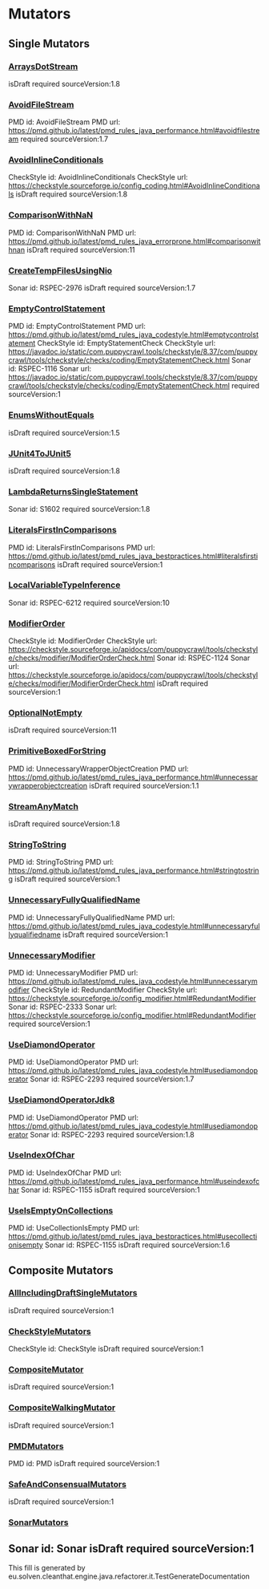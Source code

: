 # Mutators
## Single Mutators

### [ArraysDotStream](java/src/main/java/eu/solven/cleanthat/engine/java/refactorer/mutators/ArraysDotStream.java)

isDraft
required sourceVersion:1.8

### [AvoidFileStream](java/src/main/java/eu/solven/cleanthat/engine/java/refactorer/mutators/AvoidFileStream.java)

PMD id: AvoidFileStream
PMD url: https://pmd.github.io/latest/pmd_rules_java_performance.html#avoidfilestream
required sourceVersion:1.7

### [AvoidInlineConditionals](java/src/main/java/eu/solven/cleanthat/engine/java/refactorer/mutators/AvoidInlineConditionals.java)

CheckStyle id: AvoidInlineConditionals
CheckStyle url: https://checkstyle.sourceforge.io/config_coding.html#AvoidInlineConditionals
isDraft
required sourceVersion:1.8

### [ComparisonWithNaN](java/src/main/java/eu/solven/cleanthat/engine/java/refactorer/mutators/ComparisonWithNaN.java)

PMD id: ComparisonWithNaN
PMD url: https://pmd.github.io/latest/pmd_rules_java_errorprone.html#comparisonwithnan
isDraft
required sourceVersion:11

### [CreateTempFilesUsingNio](java/src/main/java/eu/solven/cleanthat/engine/java/refactorer/mutators/CreateTempFilesUsingNio.java)

Sonar id: RSPEC-2976
isDraft
required sourceVersion:1.7

### [EmptyControlStatement](java/src/main/java/eu/solven/cleanthat/engine/java/refactorer/mutators/EmptyControlStatement.java)

PMD id: EmptyControlStatement
PMD url: https://pmd.github.io/latest/pmd_rules_java_codestyle.html#emptycontrolstatement
CheckStyle id: EmptyStatementCheck
CheckStyle url: https://javadoc.io/static/com.puppycrawl.tools/checkstyle/8.37/com/puppycrawl/tools/checkstyle/checks/coding/EmptyStatementCheck.html
Sonar id: RSPEC-1116
Sonar url: https://javadoc.io/static/com.puppycrawl.tools/checkstyle/8.37/com/puppycrawl/tools/checkstyle/checks/coding/EmptyStatementCheck.html
required sourceVersion:1

### [EnumsWithoutEquals](java/src/main/java/eu/solven/cleanthat/engine/java/refactorer/mutators/EnumsWithoutEquals.java)

isDraft
required sourceVersion:1.5

### [JUnit4ToJUnit5](java/src/main/java/eu/solven/cleanthat/engine/java/refactorer/mutators/JUnit4ToJUnit5.java)

isDraft
required sourceVersion:1.8

### [LambdaReturnsSingleStatement](java/src/main/java/eu/solven/cleanthat/engine/java/refactorer/mutators/LambdaReturnsSingleStatement.java)

Sonar id: S1602
required sourceVersion:1.8

### [LiteralsFirstInComparisons](java/src/main/java/eu/solven/cleanthat/engine/java/refactorer/mutators/LiteralsFirstInComparisons.java)

PMD id: LiteralsFirstInComparisons
PMD url: https://pmd.github.io/latest/pmd_rules_java_bestpractices.html#literalsfirstincomparisons
isDraft
required sourceVersion:1

### [LocalVariableTypeInference](java/src/main/java/eu/solven/cleanthat/engine/java/refactorer/mutators/LocalVariableTypeInference.java)

Sonar id: RSPEC-6212
required sourceVersion:10

### [ModifierOrder](java/src/main/java/eu/solven/cleanthat/engine/java/refactorer/mutators/ModifierOrder.java)

CheckStyle id: ModifierOrder
CheckStyle url: https://checkstyle.sourceforge.io/apidocs/com/puppycrawl/tools/checkstyle/checks/modifier/ModifierOrderCheck.html
Sonar id: RSPEC-1124
Sonar url: https://checkstyle.sourceforge.io/apidocs/com/puppycrawl/tools/checkstyle/checks/modifier/ModifierOrderCheck.html
isDraft
required sourceVersion:1

### [OptionalNotEmpty](java/src/main/java/eu/solven/cleanthat/engine/java/refactorer/mutators/OptionalNotEmpty.java)

isDraft
required sourceVersion:11

### [PrimitiveBoxedForString](java/src/main/java/eu/solven/cleanthat/engine/java/refactorer/mutators/PrimitiveBoxedForString.java)

PMD id: UnnecessaryWrapperObjectCreation
PMD url: https://pmd.github.io/latest/pmd_rules_java_performance.html#unnecessarywrapperobjectcreation
isDraft
required sourceVersion:1.1

### [StreamAnyMatch](java/src/main/java/eu/solven/cleanthat/engine/java/refactorer/mutators/StreamAnyMatch.java)

isDraft
required sourceVersion:1.8

### [StringToString](java/src/main/java/eu/solven/cleanthat/engine/java/refactorer/mutators/StringToString.java)

PMD id: StringToString
PMD url: https://pmd.github.io/latest/pmd_rules_java_performance.html#stringtostring
isDraft
required sourceVersion:1

### [UnnecessaryFullyQualifiedName](java/src/main/java/eu/solven/cleanthat/engine/java/refactorer/mutators/UnnecessaryFullyQualifiedName.java)

PMD id: UnnecessaryFullyQualifiedName
PMD url: https://pmd.github.io/latest/pmd_rules_java_codestyle.html#unnecessaryfullyqualifiedname
isDraft
required sourceVersion:1

### [UnnecessaryModifier](java/src/main/java/eu/solven/cleanthat/engine/java/refactorer/mutators/UnnecessaryModifier.java)

PMD id: UnnecessaryModifier
PMD url: https://pmd.github.io/latest/pmd_rules_java_codestyle.html#unnecessarymodifier
CheckStyle id: RedundantModifier
CheckStyle url: https://checkstyle.sourceforge.io/config_modifier.html#RedundantModifier
Sonar id: RSPEC-2333
Sonar url: https://checkstyle.sourceforge.io/config_modifier.html#RedundantModifier
required sourceVersion:1

### [UseDiamondOperator](java/src/main/java/eu/solven/cleanthat/engine/java/refactorer/mutators/UseDiamondOperator.java)

PMD id: UseDiamondOperator
PMD url: https://pmd.github.io/latest/pmd_rules_java_codestyle.html#usediamondoperator
Sonar id: RSPEC-2293
required sourceVersion:1.7

### [UseDiamondOperatorJdk8](java/src/main/java/eu/solven/cleanthat/engine/java/refactorer/mutators/UseDiamondOperatorJdk8.java)

PMD id: UseDiamondOperator
PMD url: https://pmd.github.io/latest/pmd_rules_java_codestyle.html#usediamondoperator
Sonar id: RSPEC-2293
required sourceVersion:1.8

### [UseIndexOfChar](java/src/main/java/eu/solven/cleanthat/engine/java/refactorer/mutators/UseIndexOfChar.java)

PMD id: UseIndexOfChar
PMD url: https://pmd.github.io/latest/pmd_rules_java_performance.html#useindexofchar
Sonar id: RSPEC-1155
isDraft
required sourceVersion:1

### [UseIsEmptyOnCollections](java/src/main/java/eu/solven/cleanthat/engine/java/refactorer/mutators/UseIsEmptyOnCollections.java)

PMD id: UseCollectionIsEmpty
PMD url: https://pmd.github.io/latest/pmd_rules_java_bestpractices.html#usecollectionisempty
Sonar id: RSPEC-1155
isDraft
required sourceVersion:1.6
## Composite Mutators

### [AllIncludingDraftSingleMutators](java/src/main/java/eu/solven/cleanthat/engine/java/refactorer/mutators/composite/AllIncludingDraftSingleMutators.java)

isDraft
required sourceVersion:1

### [CheckStyleMutators](java/src/main/java/eu/solven/cleanthat/engine/java/refactorer/mutators/composite/CheckStyleMutators.java)

CheckStyle id: CheckStyle
isDraft
required sourceVersion:1

### [CompositeMutator](java/src/main/java/eu/solven/cleanthat/engine/java/refactorer/mutators/composite/CompositeMutator.java)

isDraft
required sourceVersion:1

### [CompositeWalkingMutator](java/src/main/java/eu/solven/cleanthat/engine/java/refactorer/mutators/composite/CompositeWalkingMutator.java)

isDraft
required sourceVersion:1

### [PMDMutators](java/src/main/java/eu/solven/cleanthat/engine/java/refactorer/mutators/composite/PMDMutators.java)

PMD id: PMD
isDraft
required sourceVersion:1

### [SafeAndConsensualMutators](java/src/main/java/eu/solven/cleanthat/engine/java/refactorer/mutators/composite/SafeAndConsensualMutators.java)

isDraft
required sourceVersion:1

### [SonarMutators](java/src/main/java/eu/solven/cleanthat/engine/java/refactorer/mutators/composite/SonarMutators.java)

Sonar id: Sonar
isDraft
required sourceVersion:1
---
This fill is generated by eu.solven.cleanthat.engine.java.refactorer.it.TestGenerateDocumentation